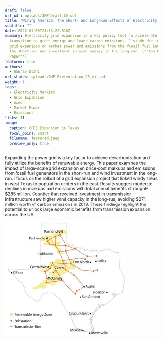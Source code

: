 ```yaml
---
draft: false
url_pdf: uploads/JMP_Draft_GD.pdf
title: "Wiring America: The Short- and Long-Run Effects of Electricity Grid Expansion"
subtitle: ""
date: 2022-04-05T21:53:22.536Z
summary: Electricity grid expansion is a key policy tool to accelerate the
  transition to green energy and lower carbon emissions. I study the impact of
  grid expansion on market power and emissions from the fossil fuel industry in
  the short-run and investment in wind energy in the long-run. [**Job Market
  Paper**]
featured: true
authors:
  - Gaurav Doshi
url_slides: uploads/JMP_Presentation_25_min.pdf
weight: 1
tags:
  - Electricity Markets
  - Grid Expansion
  - Wind
  - Market Power
  - Emissions
links: []
image:
  caption: CREZ Expansion in Texas
  focal_point: Smart
  filename: featured.jpeg
  preview_only: true
---
```

Expanding the power grid is a key factor to achieve decarbonization and fully utilize the benefits of renewable energy. This paper examines the impact of large-scale grid expansion on price-cost markups and emissions from fossil fuel generators in the short-run and wind investment in the long-run. I focus on the rollout of a grid expansion project that linked windy areas in west Texas to population centers in the east. Results suggest moderate declines in markups and emissions with total annual benefits of roughly $285 million. Counties that received investment in transmission infrastructure saw higher wind capacity in the long-run, avoiding $271 million worth of carbon emissions in 2019. These findings highlight the potential to unlock large economic benefits from transmission expansion across the US.

![](featured.jpeg)
